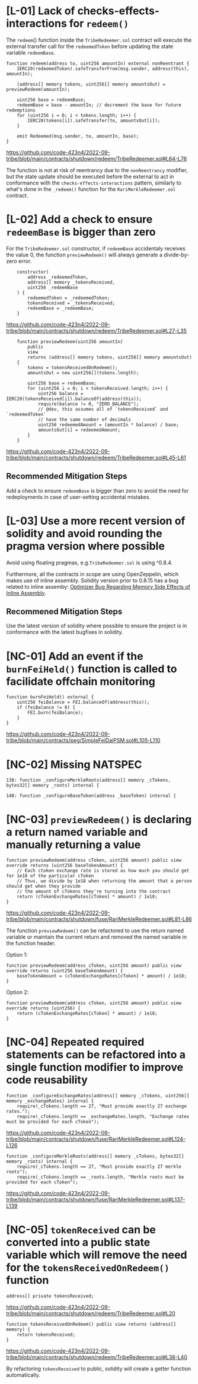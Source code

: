 # [L-01] Lack of checks-effects-interactions for `redeem()`

The `redeem`() function inside the `TribeRedeemer.sol` contract will execute the external transfer call for the `redeemedToken` before updating the state variable `redeemBase`. 

```
function redeem(address to, uint256 amountIn) external nonReentrant {
    IERC20(redeemedToken).safeTransferFrom(msg.sender, address(this), amountIn);

    (address[] memory tokens, uint256[] memory amountsOut) = previewRedeem(amountIn);

    uint256 base = redeemBase;
    redeemBase = base - amountIn; // decrement the base for future redemptions
    for (uint256 i = 0; i < tokens.length; i++) {
        IERC20(tokens[i]).safeTransfer(to, amountsOut[i]);
    }

    emit Redeemed(msg.sender, to, amountIn, base);
}
```

https://github.com/code-423n4/2022-09-tribe/blob/main/contracts/shutdown/redeem/TribeRedeemer.sol#L64-L76

The function is not at risk of reentrancy due to the `nonReentrancy` modifier, but the state update should be executed before the external to act in conformance with the `checks-effects-interactions` pattern, similarly to what's done in the `_redeem()` function for the `RariMerkleRedeemer.sol` contract.

# [L-02] Add a check to ensure `redeemBase` is bigger than zero

For the `TribeRedeemer.sol` constructor, if `redeemBase` accidentaly receives the value 0, the function `previewRedeem()` will always generate a divide-by-zero error. 

```
    constructor(
        address _redeemedToken,
        address[] memory _tokensReceived,
        uint256 _redeemBase
    ) {
        redeemedToken = _redeemedToken;
        tokensReceived = _tokensReceived;
        redeemBase = _redeemBase;
    }
```

https://github.com/code-423n4/2022-09-tribe/blob/main/contracts/shutdown/redeem/TribeRedeemer.sol#L27-L35

```
    function previewRedeem(uint256 amountIn)
        public
        view
        returns (address[] memory tokens, uint256[] memory amountsOut)
    {
        tokens = tokensReceivedOnRedeem();
        amountsOut = new uint256[](tokens.length);

        uint256 base = redeemBase;
        for (uint256 i = 0; i < tokensReceived.length; i++) {
            uint256 balance = IERC20(tokensReceived[i]).balanceOf(address(this));
            require(balance != 0, "ZERO_BALANCE");
            // @dev, this assumes all of `tokensReceived` and `redeemedToken`
            // have the same number of decimals
            uint256 redeemedAmount = (amountIn * balance) / base;
            amountsOut[i] = redeemedAmount;
        }
    }
```

https://github.com/code-423n4/2022-09-tribe/blob/main/contracts/shutdown/redeem/TribeRedeemer.sol#L45-L61

## Recommended Mitigation Steps

Add a check to ensure `redeemBase` is bigger than zero to avoid the need for redeployments in case of user-setting accidental mistakes.

# [L-03] Use a more recent version of solidity and avoid rounding the pragma version where possible

Avoid using floating pragmas, e.g.`TribeRedeemer.sol` is using ^0.8.4.

Furthermore, all the contracts in scope are using OpenZeppelin, which makes use of inline assembly. Solidity version prior to 0.8.15 has a bug related to inline assemby: [Optimizer Bug Regarding Memory Side Effects of Inline Assembly](https://blog.soliditylang.org/2022/06/15/solidity-0.8.15-release-announcement/).

## Recommened Mitigation Steps

Use the latest version of solidity where possible to ensure the project is in conformance with the latest bugfixes in solidity.

# [NC-01] Add an event if the `burnFeiHeld()` function is called to facilidate offchain monitoring

```
function burnFeiHeld() external {
    uint256 feiBalance = FEI.balanceOf(address(this));
    if (feiBalance != 0) {
        FEI.burn(feiBalance);
    }
}
```

https://github.com/code-423n4/2022-09-tribe/blob/main/contracts/peg/SimpleFeiDaiPSM.sol#L105-L110

# [NC-02] Missing NATSPEC

```
138: function _configureMerkleRoots(address[] memory _cTokens, bytes32[] memory _roots) internal {
```

```
148: function _configureBaseToken(address _baseToken) internal {
```

# [NC-03] `previewRedeem()` is declaring a return named variable and manually returning a value

```
function previewRedeem(address cToken, uint256 amount) public view override returns (uint256 baseTokenAmount) {
    // Each ctoken exchange rate is stored as how much you should get for 1e18 of the particular cToken
    // Thus, we divide by 1e18 when returning the amount that a person should get when they provide
    // the amount of cTokens they're turning into the contract
    return (cTokenExchangeRates[cToken] * amount) / 1e18;
}
```

https://github.com/code-423n4/2022-09-tribe/blob/main/contracts/shutdown/fuse/RariMerkleRedeemer.sol#L81-L86

The function `previewRedeem()` can be refactored to use the return named variable or maintain the current return and removed the named variable in the function header.

Option 1:

```
function previewRedeem(address cToken, uint256 amount) public view override returns (uint256 baseTokenAmount) {
    baseTokenAmount = (cTokenExchangeRates[cToken] * amount) / 1e18;
}
```

Option 2:

```
function previewRedeem(address cToken, uint256 amount) public view override returns (uint256) {
    return (cTokenExchangeRates[cToken] * amount) / 1e18;
}
```

# [NC-04] Repeated required statements can be refactored into a single function modifier to improve code reusability

```
function _configureExchangeRates(address[] memory _cTokens, uint256[] memory _exchangeRates) internal {
    require(_cTokens.length == 27, "Must provide exactly 27 exchange rates.");
    require(_cTokens.length == _exchangeRates.length, "Exchange rates must be provided for each cToken");
```

https://github.com/code-423n4/2022-09-tribe/blob/main/contracts/shutdown/fuse/RariMerkleRedeemer.sol#L124-L126


```
function _configureMerkleRoots(address[] memory _cTokens, bytes32[] memory _roots) internal {
    require(_cTokens.length == 27, "Must provide exactly 27 merkle roots");
    require(_cTokens.length == _roots.length, "Merkle roots must be provided for each cToken");
```

https://github.com/code-423n4/2022-09-tribe/blob/main/contracts/shutdown/fuse/RariMerkleRedeemer.sol#L137-L139

# [NC-05] `tokenReceived` can be converted into a public state variable which will remove the need for the `tokensReceivedOnRedeem()` function

```
address[] private tokensReceived;
```

https://github.com/code-423n4/2022-09-tribe/blob/main/contracts/shutdown/redeem/TribeRedeemer.sol#L20

```
function tokensReceivedOnRedeem() public view returns (address[] memory) {
    return tokensReceived;
}
```

https://github.com/code-423n4/2022-09-tribe/blob/main/contracts/shutdown/redeem/TribeRedeemer.sol#L38-L40

By refactoring `tokensReceived` to public, solidity will create a getter function automatically.
